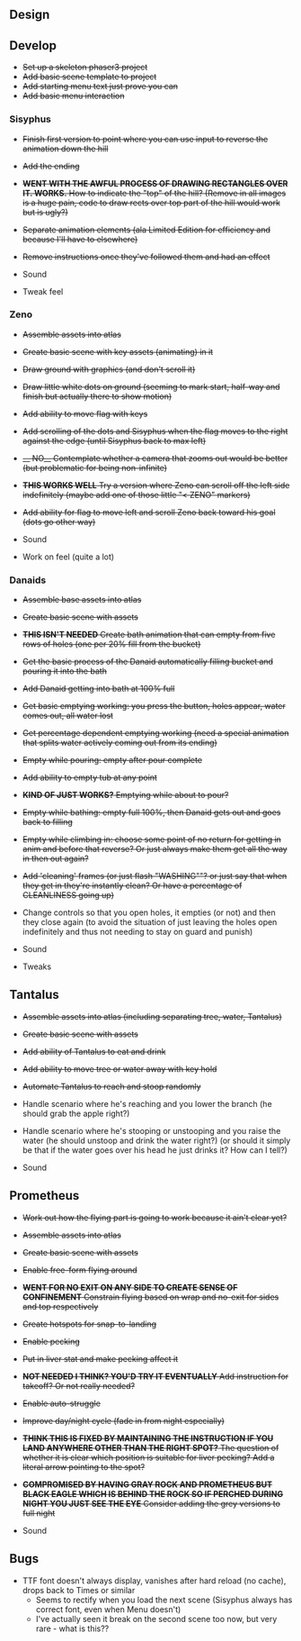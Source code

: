 ## Design

## Develop

- ~~Set up a skeleton phaser3 project~~
- ~~Add basic scene template to project~~
- ~~Add starting menu text just prove you can~~
- ~~Add basic menu interaction~~

### Sisyphus
- ~~Finish first version to point where you can use input to reverse the animation down the hill~~
- ~~Add the ending~~
- ~~__WENT WITH THE AWFUL PROCESS OF DRAWING RECTANGLES OVER IT. WORKS.__ How to indicate the "top" of the hill? (Remove in all images is a huge pain, code to draw rects over top part of the hill would work but is ugly?)~~
- ~~Separate animation elements (ala Limited Edition for efficiency and because I'll have to elsewhere)~~
- ~~Remove instructions once they've followed them and had an effect~~

- Sound
- Tweak feel

### Zeno

- ~~Assemble assets into atlas~~
- ~~Create basic scene with key assets (animating) in it~~
- ~~Draw ground with graphics (and don't scroll it)~~
- ~~Draw little white dots on ground (seeming to mark start, half-way and finish but actually there to show motion)~~
- ~~Add ability to move flag with keys~~
- ~~Add scrolling of the dots and Sisyphus when the flag moves to the right against the edge (until Sisyphus back to max left)~~
- ~~__ NO__ Contemplate whether a camera that zooms out would be better (but problematic for being non-infinite)~~
- ~~__THIS WORKS WELL__ Try a version where Zeno can scroll off the left side indefinitely (maybe add one of those little "< ZENO" markers)~~
- ~~Add ability for flag to move left and scroll Zeno back toward his goal (dots go other way)~~

- Sound
- Work on feel (quite a lot)

### Danaids

- ~~Assemble base assets into atlas~~
- ~~Create basic scene with assets~~
- ~~__THIS ISN'T NEEDED__ Create bath animation that can empty from five rows of holes (one per 20% fill from the bucket)~~
- ~~Get the basic process of the Danaid automatically filling bucket and pouring it into the bath~~
- ~~Add Danaid getting into bath at 100% full~~
- ~~Get basic emptying working: you press the button, holes appear, water comes out, all water lost~~
- ~~Get percentage dependent emptying working (need a special animation that splits water actively coming out from its ending)~~
- ~~Empty while pouring: empty after pour complete~~
- ~~Add ability to empty tub at any point~~
- ~~__KIND OF JUST WORKS?__ Emptying while about to pour?~~
- ~~Empty while bathing: empty full 100%, then Danaid gets out and goes back to filling~~
- ~~Empty while climbing in: choose some point of no return for getting in anim and before that reverse? Or just always make them get all the way in then out again?~~
- ~~Add 'cleaning' frames (or just flash "WASHING""? or just say that when they get in they're instantly clean? Or have a percentage of CLEANLINESS going up)~~

- Change controls so that you open holes, it empties (or not) and then they close again (to avoid the situation of just leaving the holes open indefinitely and thus not needing to stay on guard and punish)
- Sound
- Tweaks

## Tantalus

- ~~Assemble assets into atlas (including separating tree, water, Tantalus)~~
- ~~Create basic scene with assets~~
- ~~Add ability of Tantalus to eat and drink~~
- ~~Add ability to move tree or water away with key hold~~
- ~~Automate Tantalus to reach and stoop randomly~~

- Handle scenario where he's reaching and you lower the branch (he should grab the apple right?)
- Handle scenario where he's stooping or unstooping and you raise the water (he should unstoop and drink the water right?) (or should it simply be that if the water goes over his head he just drinks it? How can I tell?)
- Sound

## Prometheus

- ~~Work out how the flying part is going to work because it ain't clear yet?~~

- ~~Assemble assets into atlas~~
- ~~Create basic scene with assets~~
- ~~Enable free-form flying around~~
- ~~__WENT FOR NO EXIT ON ANY SIDE TO CREATE SENSE OF CONFINEMENT__ Constrain flying based on wrap and no-exit for sides and top respectively~~
- ~~Create hotspots for snap-to-landing~~
- ~~Enable pecking~~
- ~~Put in liver stat and make pecking affect it~~
- ~~__NOT NEEDED I THINK? YOU'D TRY IT EVENTUALLY__ Add instruction for takeoff? Or not really needed?~~
- ~~Enable auto-struggle~~
- ~~Improve day/night cycle (fade in from night especially)~~
- ~~__THINK THIS IS FIXED BY MAINTAINING THE INSTRUCTION IF YOU LAND ANYWHERE OTHER THAN THE RIGHT SPOT?__ The question of whether it is clear which position is suitable for liver pecking? Add a literal arrow pointing to the spot?~~
- ~~__COMPROMISED BY HAVING GRAY ROCK AND PROMETHEUS BUT BLACK EAGLE WHICH IS BEHIND THE ROCK SO IF PERCHED DURING NIGHT YOU JUST SEE THE EYE__ Consider adding the grey versions to full night~~

- Sound

## Bugs

- TTF font doesn't always display, vanishes after hard reload (no cache), drops back to Times or similar
  - Seems to rectify when you load the next scene (Sisyphus always has correct font, even when Menu doesn't)
  - I've actually seen it break on the second scene too now, but very rare - what is this??

